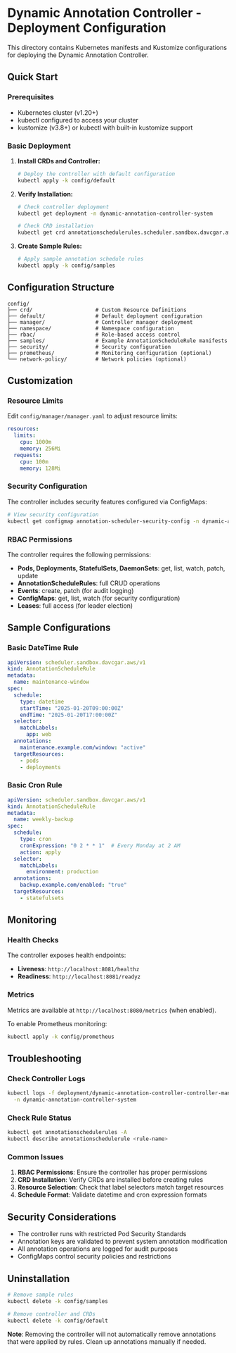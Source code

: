 # Dynamic Annotation Controller - Deployment Configuration

This directory contains Kubernetes manifests and Kustomize configurations for deploying the Dynamic Annotation Controller.

## Quick Start

### Prerequisites

- Kubernetes cluster (v1.20+)
- kubectl configured to access your cluster
- kustomize (v3.8+) or kubectl with built-in kustomize support

### Basic Deployment

1. **Install CRDs and Controller:**
   ```bash
   # Deploy the controller with default configuration
   kubectl apply -k config/default
   ```

2. **Verify Installation:**
   ```bash
   # Check controller deployment
   kubectl get deployment -n dynamic-annotation-controller-system
   
   # Check CRD installation
   kubectl get crd annotationschedulerules.scheduler.sandbox.davcgar.aws
   ```

3. **Create Sample Rules:**
   ```bash
   # Apply sample annotation schedule rules
   kubectl apply -k config/samples
   ```

## Configuration Structure

```
config/
├── crd/                    # Custom Resource Definitions
├── default/                # Default deployment configuration
├── manager/                # Controller manager deployment
├── namespace/              # Namespace configuration
├── rbac/                   # Role-based access control
├── samples/                # Example AnnotationScheduleRule manifests
├── security/               # Security configuration
├── prometheus/             # Monitoring configuration (optional)
└── network-policy/         # Network policies (optional)
```

## Customization

### Resource Limits

Edit `config/manager/manager.yaml` to adjust resource limits:

```yaml
resources:
  limits:
    cpu: 1000m
    memory: 256Mi
  requests:
    cpu: 100m
    memory: 128Mi
```

### Security Configuration

The controller includes security features configured via ConfigMaps:

```bash
# View security configuration
kubectl get configmap annotation-scheduler-security-config -n dynamic-annotation-controller-system
```

### RBAC Permissions

The controller requires the following permissions:
- **Pods, Deployments, StatefulSets, DaemonSets**: get, list, watch, patch, update
- **AnnotationScheduleRules**: full CRUD operations
- **Events**: create, patch (for audit logging)
- **ConfigMaps**: get, list, watch (for security configuration)
- **Leases**: full access (for leader election)

## Sample Configurations

### Basic DateTime Rule

```yaml
apiVersion: scheduler.sandbox.davcgar.aws/v1
kind: AnnotationScheduleRule
metadata:
  name: maintenance-window
spec:
  schedule:
    type: datetime
    startTime: "2025-01-20T09:00:00Z"
    endTime: "2025-01-20T17:00:00Z"
  selector:
    matchLabels:
      app: web
  annotations:
    maintenance.example.com/window: "active"
  targetResources:
    - pods
    - deployments
```

### Basic Cron Rule

```yaml
apiVersion: scheduler.sandbox.davcgar.aws/v1
kind: AnnotationScheduleRule
metadata:
  name: weekly-backup
spec:
  schedule:
    type: cron
    cronExpression: "0 2 * * 1"  # Every Monday at 2 AM
    action: apply
  selector:
    matchLabels:
      environment: production
  annotations:
    backup.example.com/enabled: "true"
  targetResources:
    - statefulsets
```

## Monitoring

### Health Checks

The controller exposes health endpoints:
- **Liveness**: `http://localhost:8081/healthz`
- **Readiness**: `http://localhost:8081/readyz`

### Metrics

Metrics are available at `http://localhost:8080/metrics` (when enabled).

To enable Prometheus monitoring:
```bash
kubectl apply -k config/prometheus
```

## Troubleshooting

### Check Controller Logs

```bash
kubectl logs -f deployment/dynamic-annotation-controller-controller-manager \
  -n dynamic-annotation-controller-system
```

### Check Rule Status

```bash
kubectl get annotationschedulerules -A
kubectl describe annotationschedulerule <rule-name>
```

### Common Issues

1. **RBAC Permissions**: Ensure the controller has proper permissions
2. **CRD Installation**: Verify CRDs are installed before creating rules
3. **Resource Selection**: Check that label selectors match target resources
4. **Schedule Format**: Validate datetime and cron expression formats

## Security Considerations

- The controller runs with restricted Pod Security Standards
- Annotation keys are validated to prevent system annotation modification
- All annotation operations are logged for audit purposes
- ConfigMaps control security policies and restrictions

## Uninstallation

```bash
# Remove sample rules
kubectl delete -k config/samples

# Remove controller and CRDs
kubectl delete -k config/default
```

**Note**: Removing the controller will not automatically remove annotations that were applied by rules. Clean up annotations manually if needed.